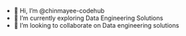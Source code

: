 - 👋 Hi, I’m @chinmayee-codehub
- 🌱 I’m currently exploring Data Engineering Solutions
- 💞️ I’m looking to collaborate on Data engineering solutions


